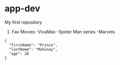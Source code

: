 # app-dev
My first repository
1. Fav Movies
-VivaMax
-Spider Man series
-Marvels
```
{
  "firstName": "Prince",
  "lastName": "Mahinay",
  "age": 20
}
```
